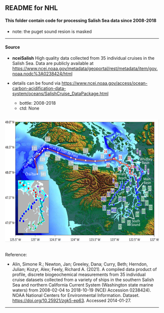 ## README for NHL

#### This folder contain code for processing Salish Sea data since 2008-2018 
* note: the puget sound resion is masked

---

#### Source

- **nceiSalish** High quality data collected from 35 individual cruises in the Salish Sea. Data are publicly available at https://www.ncei.noaa.gov/metadata/geoportal/rest/metadata/item/gov.noaa.nodc%3A0238424/html
- details can be found via https://www.ncei.noaa.gov/access/ocean-carbon-acidification-data-system/oceans/SalishCruise_DataPackage.html 
  
  - bottle: 2008-2018
  - ctd: None

##
<p align="center">
  <img src="https://github.com/Zhu-Yifan/LO_user/blob/master/obs/nceiSalish/plot/Salish_Sea.jpg" alt="Figure 1. Salish Sea, showing sampling station" width="650" height="400">
</p>

##
Reference:

- Alin, Simone R.; Newton, Jan; Greeley, Dana; Curry, Beth; Herndon, Julian; Kozyr, Alex; Feely, Richard A. (2021). A compiled data product of profile, discrete biogeochemical measurements from 35 individual cruise datasets collected from a variety of ships in the southern Salish Sea and northern California Current System (Washington state marine waters) from 2008-02-04 to 2018-10-19 (NCEI Accession 0238424). NOAA National Centers for Environmental Information. Dataset. https://doi.org/10.25921/zgk5-ep63. Accessed 2014-01-27.

---

